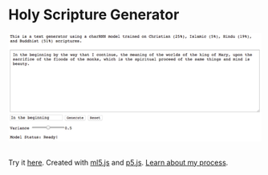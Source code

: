 # Holy Scripture Generator

![demo](demo.jpg)

\
Try it [here](https://ellennickles.github.io/holy-scripture-generator/).
Created with [ml5.js](https://ml5js.org/) and [p5.js](https://p5js.org/). 
[Learn about my process](https://github.com/ellennickles/holy-scripture-generator/blob/master/process.md).
